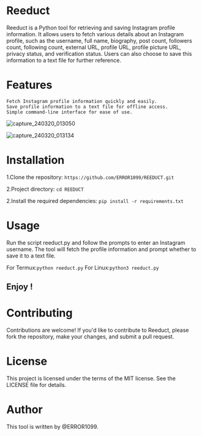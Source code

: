 
# Reeduct

Reeduct is a Python tool for retrieving and saving Instagram profile information. It allows users to fetch various details about an Instagram profile, such as the username, full name, biography, post count, followers count, following count, external URL, profile URL, profile picture URL, privacy status, and verification status. Users can also choose to save this information to a text file for further reference.

# Features

    Fetch Instagram profile information quickly and easily.
    Save profile information to a text file for offline access.
    Simple command-line interface for ease of use.



![capture_240320_013050](https://github.com/ERROR1099/REEDUCT/assets/117563608/057cdde4-17d4-4a1c-876f-e9011a78c25d)

![capture_240320_013134](https://github.com/ERROR1099/REEDUCT/assets/117563608/4e8dd16a-ca48-404e-96c1-4c533efcd8f3)




# Installation

  1.Clone the repository: `https://github.com/ERROR1099/REEDUCT.git`
  
  2.Project directory: `cd REEDUCT`
  
  2.Install the required dependencies: `pip install -r requirements.txt`

# Usage

Run the script reeduct.py and follow the prompts to enter an Instagram username. The tool will fetch the profile information and prompt whether to save it to a text file.

 For Termux:`python reeduct.py`   For Linux:`python3 reeduct.py`

 ## Enjoy !

 # Contributing

Contributions are welcome! If you'd like to contribute to Reeduct, please fork the repository, make your changes, and submit a pull request.

 # License

 This project is licensed under the terms of the MIT license. See the LICENSE file for details.

 # Author
 
This tool is written by @ERROR1099.
 

